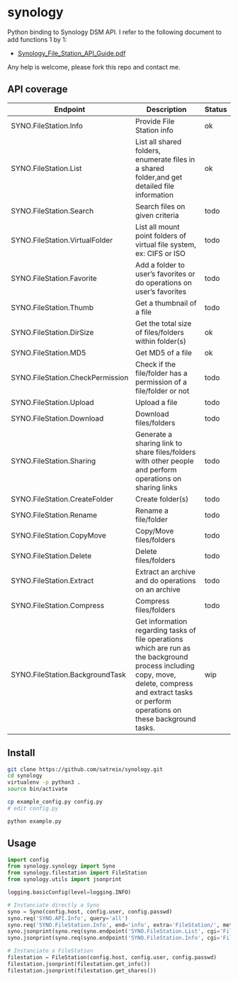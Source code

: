 synology
========

Python binding to Synology DSM API.
I refer to the following document to add functions 1 by 1:

- [Synology_File_Station_API_Guide.pdf](http://ukdl.synology.com/download/Document/DeveloperGuide/Synology_File_Station_API_Guide.pdf)

Any help is welcome, please fork this repo and contact me.

API coverage
------------

| Endpoint                         | Description                                                                                                                                                                                          | Status |
|----------------------------------|------------------------------------------------------------------------------------------------------------------------------------------------------------------------------------------------------|--------|
| SYNO.FileStation.Info            | Provide File Station info                                                                                                                                                                            | ok     |
| SYNO.FileStation.List            | List all shared folders, enumerate files in a shared folder,and get detailed file information                                                                                                        | ok     |
| SYNO.FileStation.Search          | Search files on given criteria                                                                                                                                                                       | todo   |
| SYNO.FileStation.VirtualFolder   | List all mount point folders of virtual file system, ex: CIFS or ISO                                                                                                                                 | todo   |
| SYNO.FileStation.Favorite        | Add a folder to user’s favorites or do operations on user’s favorites                                                                                                                                | todo   |
| SYNO.FileStation.Thumb           | Get a thumbnail of a file                                                                                                                                                                            | todo   |
| SYNO.FileStation.DirSize         | Get the total size of files/folders within folder(s)                                                                                                                                                 | ok     |
| SYNO.FileStation.MD5             | Get MD5 of a file                                                                                                                                                                                    | ok     |
| SYNO.FileStation.CheckPermission | Check if the file/folder has a permission of a file/folder or not                                                                                                                                    | todo   |
| SYNO.FileStation.Upload          | Upload a file                                                                                                                                                                                        | todo   |
| SYNO.FileStation.Download        | Download files/folders                                                                                                                                                                               | todo   |
| SYNO.FileStation.Sharing         | Generate a sharing link to share files/folders with other people and perform operations on sharing links                                                                                             | todo   |
| SYNO.FileStation.CreateFolder    | Create folder(s)                                                                                                                                                                                     | todo   |
| SYNO.FileStation.Rename          | Rename a file/folder                                                                                                                                                                                 | todo   |
| SYNO.FileStation.CopyMove        | Copy/Move files/folders                                                                                                                                                                              | todo   |
| SYNO.FileStation.Delete          | Delete files/folders                                                                                                                                                                                 | todo   |
| SYNO.FileStation.Extract         | Extract an archive and do operations on an archive                                                                                                                                                   | todo   |
| SYNO.FileStation.Compress        | Compress files/folders                                                                                                                                                                               | todo   |
| SYNO.FileStation.BackgroundTask  | Get information regarding tasks of file operations which are run as the background process including copy, move, delete, compress and extract tasks or perform operations on these background tasks. | wip    |

Install
-------

```bash
git clone https://github.com/satreix/synology.git
cd synology
virtualenv -p python3 .
source bin/activate

cp example_config.py config.py
# edit config.py

python example.py
```

Usage
-----

```python
import config
from synology.synology import Syno
from synology.filestation import FileStation
from synology.utils import jsonprint

logging.basicConfig(level=logging.INFO)

# Instanciate directly a Syno
syno = Syno(config.host, config.user, config.passwd)
syno.req('SYNO.API.Info', query='all')
syno.req('SYNO.FileStation.Info', end='info', extra='FileStation/', method='getinfo')
syno.jsonprint(syno.req(syno.endpoint('SYNO.FileStation.List', cgi='FileStation/file_share.cgi', method='list_share')))
syno.jsonprint(syno.req(syno.endpoint('SYNO.FileStation.Info', cgi='FileStation/info.cgi', method='getinfo')))

# Instanciate a FileStation
filestation = FileStation(config.host, config.user, config.passwd)
filestation.jsonprint(filestation.get_info())
filestation.jsonprint(filestation.get_shares())
```
